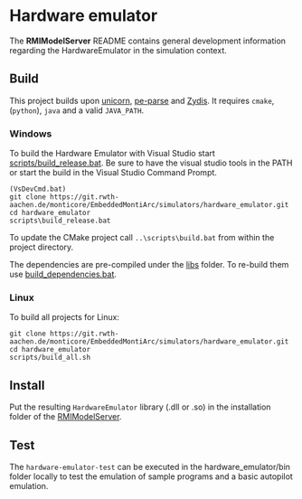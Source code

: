# Hardware emulator

The **RMIModelServer** README contains general development information regarding the HardwareEmulator in the simulation context.

## Build

This project builds upon [unicorn](unicorn/README.md), [pe-parse](pe-parse/README.md) and [Zydis](zydis/README.md). It requires `cmake`, (`python`), `java` and a valid `JAVA_PATH`.

### Windows

To build the Hardware Emulator with Visual Studio start [scripts/build_release.bat](scripts/build_release.bat). Be sure to have the visual studio tools in the PATH or start the build in the Visual Studio Command Prompt.

```
(VsDevCmd.bat)
git clone https://git.rwth-aachen.de/monticore/EmbeddedMontiArc/simulators/hardware_emulator.git
cd hardware_emulator
scripts\build_release.bat
```

To update the CMake project call `..\scripts\build.bat` from within the project directory.

The dependencies are pre-compiled under the [libs](hardware_emulator/libs) folder. To re-build them use [build_dependencies.bat](scripts/build_dependencies.bat).

### Linux

To build all projects for Linux:

```
git clone https://git.rwth-aachen.de/monticore/EmbeddedMontiArc/simulators/hardware_emulator.git
cd hardware_emulator
scripts/build_all.sh
```

## Install

Put the resulting `HardwareEmulator` library (.dll or .so) in the installation folder of the [RMIModelServer](https://git.rwth-aachen.de/monticore/EmbeddedMontiArc/simulators/RMIModelServer).

## Test

The `hardware-emulator-test` can be executed in the hardware_emulator/bin folder locally to test the emulation of sample programs and a basic autopilot emulation.